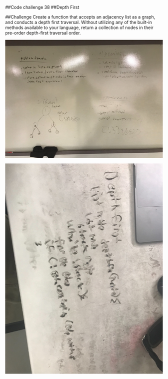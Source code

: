 ##Code challenge 38
##Depth First

##Challenge
Create a function that accepts an adjacency list as a graph, and conducts a depth first traversal. Without utilizing any of the built-in methods available to your language, return a collection of nodes in their pre-order depth-first traversal order.

![](../assets/codechallenge38.jpg)

![](../assets/DepthFirstcode.jpg)

